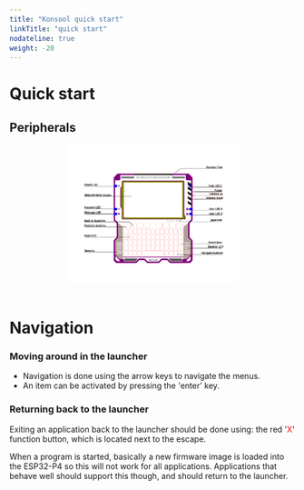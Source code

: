 ```yaml
---
title: "Konsool quick start"
linkTitle: "quick start"
nodateline: true
weight: -20
---
```


# Quick start

## Peripherals  

<img src="./konsool-frontpanel.svg" style="display: block; margin: 0 auto 4rem auto; padding: -1rem; width: 60%">

# Navigation

### Moving around in the launcher

- Navigation is done using the arrow keys to navigate the menus.
- An item can be activated by pressing the 'enter' key.

### Returning back to the launcher

Exiting an application back to the launcher should be done using: the red '<span style="color: red">X</span>' function button, which is located next to the escape.

When a program is started, basically a new firmware image is loaded into the ESP32-P4 so this will not work for all applications.
Applications that behave well should support this though, and should return to the launcher.
